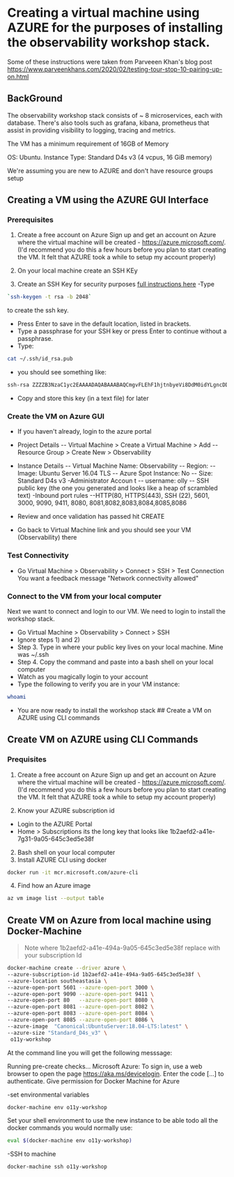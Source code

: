 # Creating a virtual machine using AZURE for the purposes of installing the observability workshop stack. 
Some of these instructions were taken from 
Parveeen Khan's blog post https://www.parveenkhans.com/2020/02/testing-tour-stop-10-pairing-up-on.html

## BackGround 
The observability workshop stack consists of ~ 8 microservices, each with database. There's also tools such as grafana, kibana, prometheus that assist in providing visibility to logging, tracing and metrics. 

The VM has a minimum requirement of 16GB of Memory 

OS:  Ubuntu. 
Instance Type: Standard D4s v3 (4 vcpus, 16 GiB memory)

We're assuming you are new to AZURE and don't have resource groups setup 

## Creating a VM using the AZURE GUI Interface 

### Prerequisites
1) Create a free account on Azure
Sign up and get an account on Azure where the virtual machine will be created - https://azure.microsoft.com/. (I'd recommend you do this a few hours before you plan to start creating the VM. It felt that AZURE took a while to setup my account properly)  

2) On your local machine create an SSH KEy 
1) Create an SSH Key for security purposes [full instructions here](https://docs.microsoft.com/en-gb/azure/virtual-machines/linux/quick-create-portal)
-Type 
``` bash
`ssh-keygen -t rsa -b 2048`
``` 
to create the ssh key.

- Press Enter to save in the default location, listed in brackets.
- Type a passphrase for your SSH key or press Enter to continue without a passphrase.
- Type:
``` bash 
cat ~/.ssh/id_rsa.pub
``` 
- you should see something like:
```` bash 
ssh-rsa ZZZZB3NzaC1yc2EAAAADAQABAAABAQCmgvFLEhF1hjtnbyeVi8DdM0idYLgncDDmxdFu6GrkWMimvpG1afJwAsUVbN9BwYlzgy9XJeBk+YAi1Nyu/nzxfZuYIfsWPawZB04G/2nZyZgR/0hVQjgPSdfuJYyIbxNubUqnja5sDx+pKZU5wXoJl4mxUMtJRfYcgfB+kd6icpnzcptcBvGvQ8ynVS/mSeD8TbLiN4eldRH65Q22+TgedxyEx+kS4EOXNTylt+P1sCAK2Ppa3nUxJoLHXhY/gua95n+NBdTEqcWrugFR2XTe7NnWNAZ2hdxa47Xdv2xwZsnL8FPxasvc1ljSovqIN9PsqQwxwJ6lPEq6SGULH+oj
````
- Copy and store this key (in a text file) for later 

### Create the VM on Azure GUI 
- If you haven't already, login to the azure portal 
- Project Details 
-- Virtual Machine > Create a Virtual Machine > Add 
-- Resource Group > Create New > Observability
- Instance Details 
-- Virtual Machine Name: Observability
-- Region: <Your Region> 
-- Image: Ubuntu Server 16.04 TLS <or similar> 
-- Azure Spot Instance: No
-- Size: Standard D4s v3 <this is not default you will need to change> 
-Administrator Accoun t 
-- username: olly 
-- SSH public key (the one you generated and looks like a heap of scrambled text) 
-Inbound port rules
--HTTP(80, HTTPS(443), SSH (22), 5601, 3000, 9090, 9411, 8080, 8081,8082,8083,8084,8085,8086

- Review and once validation has passed hit CREATE 
- Go back to Virtual Machine link and you should see your VM (Observability) there


### Test Connectivity 
- Go Virtual Machine > Observability > Connect > SSH > Test Connection 
You want a feedback message  "Network connectivity allowed" 

### Connect to the VM from your local computer 
Next we want to connect and login to our VM. We need to login to install the workshop stack. 
- Go Virtual Machine > Observability > Connect > SSH 
- Ignore steps 1) and 2) 
- Step 3. Type in where your public key lives on your local machine. Mine was ~/.ssh 
- Step 4. Copy the command and paste into a bash shell on your local computer 
- Watch as you magically login to your account 
- Type the following to verify you are in your VM instance:
``` bash 
whoami 
``` 
- You are now ready to install the workshop stack ## Create a VM on AZURE using CLI commands 
## Create VM on AZURE using CLI Commands 

### Prequisites 
1) Create a free account on Azure
Sign up and get an account on Azure where the virtual machine will be created - https://azure.microsoft.com/. (I'd recommend you do this a few hours before you plan to start creating the VM. It felt that AZURE took a while to setup my account properly)  

2) Know your AZURE subscription id 
- Login to the AZURE Portal 
- Home > Subscriptions its the long key that looks like 1b2aefd2-a41e-7g31-9a05-645c3ed5e38f

2) Bash shell on your local computer 
3) Install AZURE CLI using docker 
``` bash 
docker run -it mcr.microsoft.com/azure-cli
```

4) Find how an Azure image 
``` bash
az vm image list --output table
```
## Create VM on Azure from local machine using Docker-Machine
>Note where 1b2aefd2-a41e-494a-9a05-645c3ed5e38f replace with your subscription Id 

``` bash
docker-machine create --driver azure \
--azure-subscription-id 1b2aefd2-a41e-494a-9a05-645c3ed5e38f \
--azure-location southeastasia \
--azure-open-port 5601 --azure-open-port 3000 \
--azure-open-port 9090 --azure-open-port 9411 \
--azure-open-port 80   --azure-open-port 8080 \
--azure-open-port 8081 --azure-open-port 8082 \
--azure-open-port 8083 --azure-open-port 8084 \
--azure-open-port 8085 --azure-open-port 8086 \
--azure-image  "Canonical:UbuntuServer:18.04-LTS:latest" \
--azure-size "Standard_D4s_v3" \
 o11y-workshop  
```

At the command line you will get the following messsage: 

Running pre-create checks...
Microsoft Azure: To sign in, use a web browser to open the page https://aka.ms/devicelogin.
Enter the code [...] to authenticate.
Give permission for Docker Machine for Azure 

-set environmental variables
``` bash
docker-machine env o11y-workshop
```
Set your shell environment to use the new instance to be able todo all the docker commands you would normally use:

``` bash
eval $(docker-machine env o11y-workshop)
```
-SSH to machine
``` bash
docker-machine ssh o11y-workshop
```
